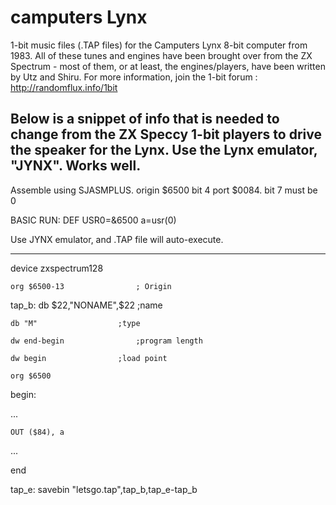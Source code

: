 
camputers Lynx
==============

1-bit music files (.TAP files) for the Camputers Lynx 8-bit computer from 1983.
All of these tunes and engines have been brought over from the ZX Spectrum - most of them, or at least, the engines/players, have been written by Utz and Shiru.
For more information, join the 1-bit forum :  http://randomflux.info/1bit

Below is a snippet of info that is needed to change from the ZX Speccy 1-bit players to drive the speaker for the Lynx.
Use the Lynx emulator, "JYNX". Works well.
---

Assemble using SJASMPLUS.
origin	$6500
bit 4 port $0084.   bit 7 must be 0

BASIC RUN:	DEF USR0=&6500
		a=usr(0)

Use JYNX emulator, and .TAP file will auto-execute.



---



 device zxspectrum128

	org $6500-13				; Origin

tap_b:	db $22,"NONAME",$22			;name		  	

	db "M"					;type		  	

	dw end-begin				;program length	  	

	dw begin				;load point		

	org $6500

begin:

...

	OUT ($84), a

...

end

tap_e:	savebin "letsgo.tap",tap_b,tap_e-tap_b


